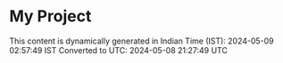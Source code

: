 # My Project

This content is dynamically generated in Indian Time (IST): 2024-05-09 02:57:49 IST
Converted to UTC: 2024-05-08 21:27:49 UTC
